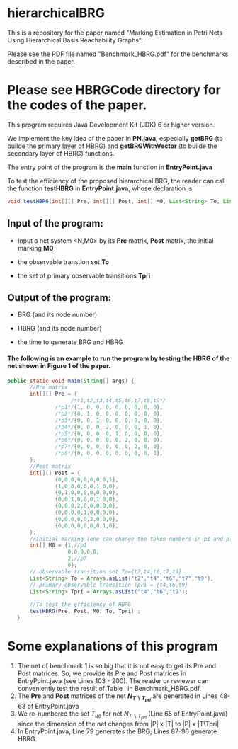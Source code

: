 # hierarchicalBRG

This is a repository for the paper named "Marking Estimation in Petri Nets Using Hierarchical Basis
Reachability Graphs".


Please see the PDF file named "Benchmark_HBRG.pdf" for the benchmarks described in the paper.

<h1>Please see HBRGCode directory for the codes of the paper.</h1>  

This program requires Java Development Kit (JDK) 6 or higher version.

We implement the key idea of the paper in <B>PN.java</B>, especially <B>getBRG</B> (to builde the primary layer of HBRG) and <B>getBRGWithVector</B> (to builde the secondary layer of HBRG) functions.

The entry point of the program is the <B>main</B> function in <B>EntryPoint.java</B>

To test the efficiency of the proposed hierarchical BRG, the reader can call the function <B>testHBRG</B> in <B>EntryPoint.java</B>, whose declaration is

```java
void testHBRG(int[][] Pre, int[][] Post, int[] M0, List<String> To, List<String> Tpri)
```

  ## Input of the program:
  * input a net system <N,M0> by its <B>Pre</B> matrix, <B>Post</B> matrix, the initial marking <B>M0</B>
  - the observable transtion set <B>To</B>
  * the set of primary observable transitions <B>Tpri</B>
  
 ## Output of the program:
 * BRG (and its node number)
 - HBRG (and its node number)
 * the time to generate BRG and HBRG
 
 #### The following is an example to run the program by testing the HBRG of the net shown in Figure 1 of the paper.
 ```java
public static void main(String[] args) {
		//Pre matrix
		int[][] Pre = {
				     /*t1,t2,t3,t4,t5,t6,t7,t8,t9*/
				/*p1*/{1, 0, 0, 0, 0, 0, 0, 0, 0},
				/*p2*/{0, 1, 0, 0, 0, 0, 0, 0, 0},
				/*p3*/{0, 0, 1, 0, 0, 0, 0, 0, 0},
				/*p4*/{0, 0, 0, 2, 0, 0, 0, 1, 0},
				/*p5*/{0, 0, 0, 0, 1, 0, 0, 0, 0},
				/*p6*/{0, 0, 0, 0, 0, 2, 0, 0, 0},
				/*p7*/{0, 0, 0, 0, 0, 0, 2, 0, 0},
				/*p8*/{0, 0, 0, 0, 0, 0, 0, 0, 1},
		};
		//Post matrix
		int[][] Post = {
				{0,0,0,0,0,0,0,0,1},
				{1,0,0,0,0,0,1,0,0},
				{0,1,0,0,0,0,0,0,0},
				{0,0,1,0,0,0,1,0,0},
				{0,0,0,2,0,0,0,0,0},
				{0,0,0,0,1,0,0,0,0},
				{0,0,0,0,0,2,0,0,0},
				{0,0,0,0,0,0,0,1,0},
		};
		//initial marking (one can change the token numbers in p1 and p7)
		int[] M0 = {1,//p1
		            0,0,0,0,0,
		            2,//p7
		            0};
		// observable transition set To={t2,t4,t6,t7,t9}
		List<String> To = Arrays.asList("t2","t4","t6","t7","t9");
		// primary observable transition Tpri = {t4,t6,t9}
		List<String> Tpri = Arrays.asList("t4","t6","t9");
		
		//To test the efficiency of HBRG
		testHBRG(Pre, Post, M0, To, Tpri) ;
	}
```
 # Some explanations of this program
1. The net of benchmark 1 is so big that it is not easy to get its Pre and Post matrices. So, we provide its Pre and Post matrices in EntryPoint.java (see Lines 103 - 200). The reader or reviewer can conveniently test the result of Table I in Benchmark_HBRG.pdf.
2. The <B>Pre</B> and <B>Post</B> matrices of the net <B>$N_{T\backslash T_{pri}}$</B> are generated in Lines 48-63 of EntryPoint.java
3. We re-numbered the set $T_{uo}$ for net $N_{T\backslash T_{pri}}$ (Line 65 of EntryPoint.java) since the dimension of the net changes from |P| x |T| to |P| x |T\Tpri|.
4. In EntryPoint.java, Line 79 generates the BRG; Lines 87-96 generate HBRG.
